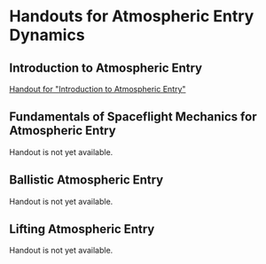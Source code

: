 # Handouts for Atmospheric Entry Dynamics

## Introduction to Atmospheric Entry

[Handout for "Introduction to Atmospheric Entry"](HAAW-D01_Handout.md)

## Fundamentals of Spaceflight Mechanics for Atmospheric Entry

Handout is not yet available.

## Ballistic Atmospheric Entry

Handout is not yet available.

## Lifting Atmospheric Entry

Handout is not yet available.
